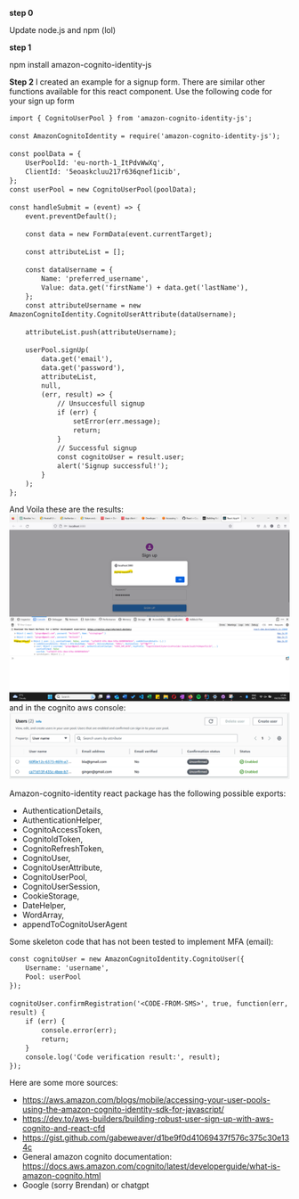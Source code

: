 **step 0**

Update node.js and npm (lol)

**step 1**

npm install amazon-cognito-identity-js

**Step 2**
I created an example for a signup form. There are similar other functions available for this react component. Use the following code for your sign up form
    
    import { CognitoUserPool } from 'amazon-cognito-identity-js';

    const AmazonCognitoIdentity = require('amazon-cognito-identity-js');    
    
    const poolData = {
        UserPoolId: 'eu-north-1_ItPdvWwXq',
        ClientId: '5eoaskcluu217r636qnef1icib',
    };
    const userPool = new CognitoUserPool(poolData);
    
    const handleSubmit = (event) => {
        event.preventDefault();

        const data = new FormData(event.currentTarget);

        const attributeList = [];

        const dataUsername = {
            Name: 'preferred_username',
            Value: data.get('firstName') + data.get('lastName'),
        };
        const attributeUsername = new AmazonCognitoIdentity.CognitoUserAttribute(dataUsername);

        attributeList.push(attributeUsername);

        userPool.signUp(
            data.get('email'),
            data.get('password'),
            attributeList,
            null,
            (err, result) => {
                // Unsuccesfull signup
                if (err) {
                    setError(err.message);
                    return;
                }
                // Successful signup
                const cognitoUser = result.user;
                alert('Signup successful!');
            }
        );
    };

And Voila these are the results: 
![img.png](../Fenna_Workspace/images/img.png)
and in the cognito aws console:
![img_1.png](../Fenna_Workspace/images/img_1.png)

Amazon-cognito-identity react package has the following possible exports:
- AuthenticationDetails, 
- AuthenticationHelper, 
- CognitoAccessToken, 
- CognitoIdToken, 
- CognitoRefreshToken, 
- CognitoUser,
- CognitoUserAttribute,
- CognitoUserPool, 
- CognitoUserSession, 
- CookieStorage, 
- DateHelper, 
- WordArray, 
- appendToCognitoUserAgent

Some skeleton code that has not been tested to implement MFA (email):

    const cognitoUser = new AmazonCognitoIdentity.CognitoUser({
        Username: 'username',
        Pool: userPool
    });

    cognitoUser.confirmRegistration('<CODE-FROM-SMS>', true, function(err, result) {
        if (err) {
            console.error(err);
            return;
        }
        console.log('Code verification result:', result);
    });

Here are some more sources:
- https://aws.amazon.com/blogs/mobile/accessing-your-user-pools-using-the-amazon-cognito-identity-sdk-for-javascript/
- https://dev.to/aws-builders/building-robust-user-sign-up-with-aws-cognito-and-react-cfd
- https://gist.github.com/gabeweaver/d1be9f0d41069437f576c375c30e134c
- General amazon cognito documentation: https://docs.aws.amazon.com/cognito/latest/developerguide/what-is-amazon-cognito.html
- Google (sorry Brendan) or chatgpt 
